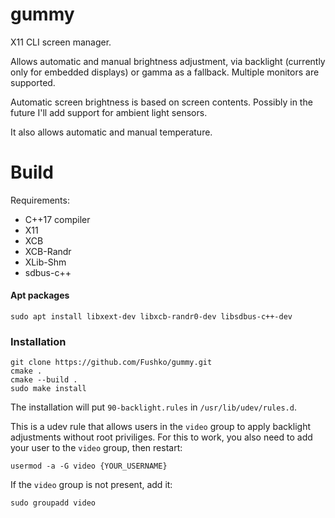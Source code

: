 # gummy

X11 CLI screen manager.

Allows automatic and manual brightness adjustment, via backlight (currently only for embedded displays) or gamma as a fallback. Multiple monitors are supported.

Automatic screen brightness is based on screen contents. Possibly in the future I'll add support for ambient light sensors.

It also allows automatic and manual temperature.

# Build

Requirements:

- C++17 compiler
- X11
- XCB
- XCB-Randr
- XLib-Shm
- sdbus-c++

#### Apt packages

`sudo apt install libxext-dev libxcb-randr0-dev libsdbus-c++-dev`

### Installation

```
git clone https://github.com/Fushko/gummy.git
cmake .
cmake --build .
sudo make install
```

The installation will put `90-backlight.rules` in `/usr/lib/udev/rules.d`.

This is a udev rule that allows users in the `video` group to apply backlight adjustments without root priviliges. For this to work, you also need to add your user to the `video` group, then restart:

```
usermod -a -G video {YOUR_USERNAME}
```

If the `video` group is not present, add it:

```
sudo groupadd video
```
